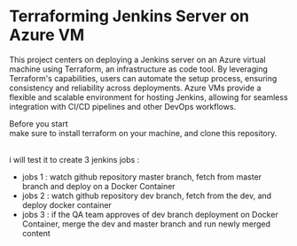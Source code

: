 # Terraforming Jenkins Server on Azure VM

This project centers on deploying a Jenkins server on an Azure virtual machine using Terraform, an infrastructure as code tool. By leveraging Terraform's capabilities, users can automate the setup process, ensuring consistency and reliability across deployments. Azure VMs provide a flexible and scalable environment for hosting Jenkins, allowing for seamless integration with CI/CD pipelines and other DevOps workflows.

Before you start<br>
make sure to install terraform on your machine, and clone this repository.

<br>i will test it to create 3 jenkins jobs :
- jobs 1 : watch github repository master branch, fetch from master branch and deploy on a Docker Container
- jobs 2 : watch github repository dev branch, fetch from the dev, and deploy docker container
- jobs 3 : if the QA team approves of dev branch deployment on Docker Container, merge the dev and master branch and run newly merged content
